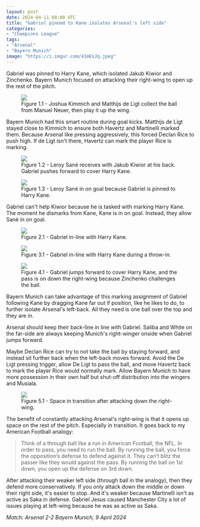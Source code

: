 ```yaml
---
layout: post
date: 2024-04-11 08:00 UTC
title: "Gabriel pinned to Kane isolates Arsenal's left side"
categories:
- "Champions League"
tags:
- "Arsenal"
- "Bayern Munich"
image: "https://i.imgur.com/41mEsJq.jpeg"
---
```


Gabriel was pinned to Harry Kane, which isolated Jakub Kiwior and Zinchenko. Bayern Munich focused on attacking their right-wing to open up the rest of the pitch. 

<!---more--->

<figure>
    <img src="https://i.imgur.com/07BjYtl.jpeg">
    <figcaption>Figure 1.1 - Joshua Kimmich and Matthijs de Ligt collect the ball from Manuel Neuer, then play it up the wing.</figcaption>
</figure> 

Bayern Munich had this smart routine during goal kicks. Matthijs de Ligt stayed close to Kimmich to ensure both Havertz and Martinelli marked them. Because Arsenal like pressing aggressively, this forced Declan Rice to push high. If de Ligt isn't there, Havertz can mark the player Rice is marking. 

<figure>
    <img src="https://i.imgur.com/Dp5njEs.jpeg">
    <figcaption>Figure 1.2 - Leroy Sané receives with Jakub Kiwior at his back. Gabriel pushes forward to cover Harry Kane.</figcaption>
</figure> 

<figure>
    <img src="https://i.imgur.com/4ce4CPj.jpeg">
    <figcaption>Figure 1.3 - Leroy Sané in on goal because Gabriel is pinned to Harry Kane.</figcaption>
</figure> 

Gabriel can't help Kiwior because he is tasked with marking Harry Kane. The moment he dismarks from Kane, Kane is in on goal. Instead, they allow Sané in on goal. 

<figure>
    <img src="https://i.imgur.com/q8hU0nl.jpeg">
    <figcaption>Figure 2.1 - Gabriel in-line with Harry Kane.</figcaption>
</figure> 

<figure>
    <img src="https://i.imgur.com/OdULHPB.jpeg">
    <figcaption>Figure 3.1 - Gabriel in-line with Harry Kane during a throw-in.</figcaption>
</figure> 

<figure>
    <img src="https://i.imgur.com/41mEsJq.jpeg">
    <figcaption>Figure 4.1 - Gabriel jumps forward to cover Harry Kane, and the pass is on down the right-wing because Zinchenko challenges the ball.</figcaption>
</figure> 

Bayern Munich can take advantage of this marking assignment of Gabriel following Kane by dragging Kane far out if position, like he likes to do, to further isolate Arsenal's left-back. All they need is one ball over the top and they are in. 

Arsenal should keep their back-line in line with Gabriel. Saliba and White on the far-side are always keeping Munich's right-winger onside when Gabriel jumps forward. 

Maybe Declan Rice can try to not take the bait by staying forward, and instead sit further back when the left-back moves forward. Avoid the De Ligt pressing trigger, allow De Ligt to pass the ball, and move Havertz back to mark the player Rice would normally mark. Allow Bayern Munich to have more possession in their own half but shut-off distribution into the wingers and Musiala. 

<figure>
    <img src="https://i.imgur.com/XC8J9Ri.jpeg">
    <figcaption>Figure 5.1 - Space in transition after attacking down the right-wing.</figcaption>
</figure> 

The benefit of constantly attacking Arsenal's right-wing is that it opens up space on the rest of the pitch. Especially in transition. It goes back to my American Football analogy:

> Think of a through ball like a run in American Football, the NFL. In order to pass, you need to run the ball. By running the ball, you force the opposition’s defense to defend against it. They can’t blitz the passer like they would against the pass. By running the ball on 1st down, you open up the defense on 3rd down.

After attacking their weaker left side (through ball in the analogy), then they defend more conservatively. If you only attack down the middle or down their right side, it's easier to stop. And it's weaker because Martinelli isn't as active as Saka in defense. Gabriel Jesus caused Manchester City a lot of issues playing at left-wing because he was as active as Saka. 

*Match: Arsenal 2-2 Bayern Munich, 9 April 2024*